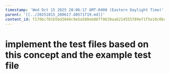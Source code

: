 ```yaml
---
timestamp: 'Wed Oct 15 2025 20:06:17 GMT-0400 (Eastern Daylight Time)'
parent: '[[../20251015_200617.d0571f19.md]]'
content_id: f170bc701b5bd3048c9e5a580eb86ff9639aa6214555789ef1f5e10c0bca5dc4
---
```


# implement the test files based on this concept and the example test file

